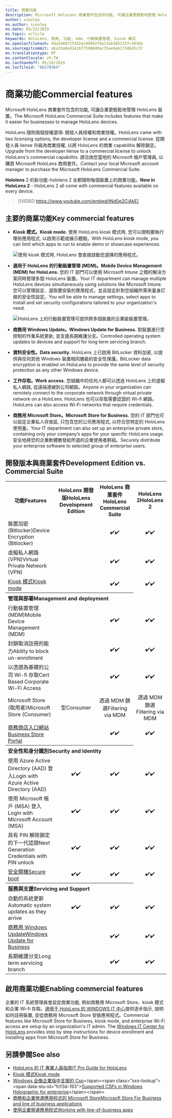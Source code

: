 ```yaml
---
title: 商業功能
description: Microsoft HoloLens 商業套件包含的功能, 可讓企業更輕鬆地管理 HoloLens 裝置。  HoloLens 2 預設是以商業功能 equipt。
author: scooley
ms.author: scooley
ms.date: 05/23/2019
ms.topic: article
keywords: HoloLens, 商用, 功能, mdm, 行動裝置管理, kiosk 模式
ms.openlocfilehash: 4da540072fd32ac99692f0a13eb5852337c493bb
ms.sourcegitcommit: aba33a8ad1416f7598048ac35ae9ab1734bd5c37
ms.translationtype: MT
ms.contentlocale: zh-TW
ms.lasthandoff: 05/28/2019
ms.locfileid: "66270364"
---
```

# <a name="commercial-features"></a><span data-ttu-id="fcf3d-105">商業功能</span><span class="sxs-lookup"><span data-stu-id="fcf3d-105">Commercial features</span></span>

<span data-ttu-id="fcf3d-106">Microsoft HoloLens 商業套件包含的功能, 可讓企業更輕鬆地管理 HoloLens 裝置。</span><span class="sxs-lookup"><span data-stu-id="fcf3d-106">The Microsoft HoloLens Commercial Suite includes features that make it easier for businesses to manage HoloLens devices.</span></span>

<span data-ttu-id="fcf3d-107">HoloLens 隨附兩個授權選項: 開發人員授權和商業授權。</span><span class="sxs-lookup"><span data-stu-id="fcf3d-107">HoloLens came with two licensing options, the developer license and a commercial license.</span></span>  <span data-ttu-id="fcf3d-108">從開發人員 liense 升級為商業授權, 以將 HoloLens 的商業 capabilitis 解除鎖定。</span><span class="sxs-lookup"><span data-stu-id="fcf3d-108">Upgrade from the developer liense to a commercial license to unlock HoloLens's commercial capabilitis.</span></span>  <span data-ttu-id="fcf3d-109">請洽詢您當地的 Microsoft 帳戶管理員, 以購買 Microsoft HoloLens 商用套件。</span><span class="sxs-lookup"><span data-stu-id="fcf3d-109">Contact your local Microsoft account manager to purchase the Microsoft HoloLens Commercial Suite.</span></span>

<span data-ttu-id="fcf3d-110">**Hololens** 2 的新功能-hololens 2 全都隨附每個裝置上的商業功能。</span><span class="sxs-lookup"><span data-stu-id="fcf3d-110">**New in HoloLens 2** - HoloLens 2 all come with commercial features available on every device.</span></span>

>[!VIDEO https://www.youtube.com/embed/tNd0e2CiAkE]

## <a name="key-commercial-features"></a><span data-ttu-id="fcf3d-111">主要的商業功能</span><span class="sxs-lookup"><span data-stu-id="fcf3d-111">Key commercial features</span></span>

* <span data-ttu-id="fcf3d-112">**Kiosk 模式。**</span><span class="sxs-lookup"><span data-stu-id="fcf3d-112">**Kiosk mode.**</span></span> <span data-ttu-id="fcf3d-113">使用 HoloLens kiosk 模式時, 您可以限制要執行哪些應用程式, 以啟用示範或展示體驗。</span><span class="sxs-lookup"><span data-stu-id="fcf3d-113">With HoloLens kiosk mode, you can limit which apps to run to enable demo or showcase experiences.</span></span>

  ![使用 kiosk 模式時, HoloLens 會直接啟動您選擇的應用程式。](images/201608-kioskmode-400px.png)

* <span data-ttu-id="fcf3d-115">**適用于 HoloLens 的行動裝置管理 (MDM)。**</span><span class="sxs-lookup"><span data-stu-id="fcf3d-115">**Mobile Device Management (MDM) for HoloLens.**</span></span> <span data-ttu-id="fcf3d-116">您的 IT 部門可以使用 Microsoft Intune 之類的解決方案同時管理多個 HoloLens 裝置。</span><span class="sxs-lookup"><span data-stu-id="fcf3d-116">Your IT department can manage multiple HoloLens devices simultaneously using solutions like Microsoft Intune.</span></span> <span data-ttu-id="fcf3d-117">您可以管理設定、選取要安裝的應用程式，並且設定針對您組織所需來量身訂做的安全性設定。</span><span class="sxs-lookup"><span data-stu-id="fcf3d-117">You will be able to manage settings, select apps to install and set security configurations tailored to your organization's need.</span></span>

  ![HoloLens 上的行動裝置管理可提供跨多個裝置的企業級裝置管理。](images/201608-enterprisemanagement-400px.png)
   
* <span data-ttu-id="fcf3d-119">**商務用 Windows Update。**</span><span class="sxs-lookup"><span data-stu-id="fcf3d-119">**Windows Update for Business.**</span></span> <span data-ttu-id="fcf3d-120">對裝置進行受控制的作業系統更新, 並支援長期維護分支。</span><span class="sxs-lookup"><span data-stu-id="fcf3d-120">Controlled operating system updates to devices and support for long term servicing branch.</span></span>
* <span data-ttu-id="fcf3d-121">**資料安全性。**</span><span class="sxs-lookup"><span data-stu-id="fcf3d-121">**Data security.**</span></span> <span data-ttu-id="fcf3d-122">HoloLens 上已啟用 BitLocker 資料加密, 以提供與任何其他 Windows 裝置相同層級的安全性保護。</span><span class="sxs-lookup"><span data-stu-id="fcf3d-122">BitLocker data encryption is enabled on HoloLens to provide the same level of security protection as any other Windows device.</span></span>
* <span data-ttu-id="fcf3d-123">**工作存取。**</span><span class="sxs-lookup"><span data-stu-id="fcf3d-123">**Work access.**</span></span> <span data-ttu-id="fcf3d-124">您組織中的任何人都可以透過 HoloLens 上的虛擬私人網路, 從遠端連線到公司網路。</span><span class="sxs-lookup"><span data-stu-id="fcf3d-124">Anyone in your organization can remotely connect to the corporate network through virtual private network on a HoloLens.</span></span> <span data-ttu-id="fcf3d-125">HoloLens 也可以存取需要認證的 Wi-fi 網路。</span><span class="sxs-lookup"><span data-stu-id="fcf3d-125">HoloLens can also access Wi-Fi networks that require credentials.</span></span>
* <span data-ttu-id="fcf3d-126">**商務用 Microsoft Store。**</span><span class="sxs-lookup"><span data-stu-id="fcf3d-126">**Microsoft Store for Business.**</span></span> <span data-ttu-id="fcf3d-127">您的 IT 部門也可以設定企業私人存放區, 只包含您的公司應用程式, 以符合您特定的 HoloLens 使用量。</span><span class="sxs-lookup"><span data-stu-id="fcf3d-127">Your IT department can also set up an enterprise private store, containing only your company’s apps for your specific HoloLens usage.</span></span> <span data-ttu-id="fcf3d-128">安全地將您的企業軟體散發給所選的企業使用者群組。</span><span class="sxs-lookup"><span data-stu-id="fcf3d-128">Securely distribute your enterprise software to selected group of enterprise users.</span></span>

## <a name="development-edition-vs-commercial-suite"></a><span data-ttu-id="fcf3d-129">開發版本與商業套件</span><span class="sxs-lookup"><span data-stu-id="fcf3d-129">Development Edition vs. Commercial Suite</span></span>

<table>
<tr>
<th><span data-ttu-id="fcf3d-130">功能</span><span class="sxs-lookup"><span data-stu-id="fcf3d-130">Features</span></span></th><th><span data-ttu-id="fcf3d-131">HoloLens 開發版</span><span class="sxs-lookup"><span data-stu-id="fcf3d-131">HoloLens Development Edition</span></span></th><th><span data-ttu-id="fcf3d-132">HoloLens 商業套件</span><span class="sxs-lookup"><span data-stu-id="fcf3d-132">HoloLens Commercial Suite</span></span></th><th><span data-ttu-id="fcf3d-133">HoloLens 2</span><span class="sxs-lookup"><span data-stu-id="fcf3d-133">HoloLens 2</span></span></th>
</tr><tr>
<td><span data-ttu-id="fcf3d-134">裝置加密 (Bitlocker)</span><span class="sxs-lookup"><span data-stu-id="fcf3d-134">Device Encryption (Bitlocker)</span></span></td><td></td><td style="text-align: center;"><span data-ttu-id="fcf3d-135">✔️</span><span class="sxs-lookup"><span data-stu-id="fcf3d-135">✔️</span></span></td><td style="text-align: center;"><span data-ttu-id="fcf3d-136">✔️</span><span class="sxs-lookup"><span data-stu-id="fcf3d-136">✔️</span></span></td>
</tr><tr>
<td><span data-ttu-id="fcf3d-137">虛擬私人網路 (VPN)</span><span class="sxs-lookup"><span data-stu-id="fcf3d-137">Virtual Private Network (VPN)</span></span></td><td></td><td style="text-align: center;"><span data-ttu-id="fcf3d-138">✔️</span><span class="sxs-lookup"><span data-stu-id="fcf3d-138">✔️</span></span></td><td style="text-align: center;"><span data-ttu-id="fcf3d-139">✔️</span><span class="sxs-lookup"><span data-stu-id="fcf3d-139">✔️</span></span></td>
</tr><tr>
<td><span data-ttu-id="fcf3d-140"><a href="using-the-windows-device-portal.md#kiosk-mode">Kiosk 模式</a></span><span class="sxs-lookup"><span data-stu-id="fcf3d-140"><a href="using-the-windows-device-portal.md#kiosk-mode">Kiosk mode</a></span></span></td><td></td><td style="text-align: center;"><span data-ttu-id="fcf3d-141">✔️</span><span class="sxs-lookup"><span data-stu-id="fcf3d-141">✔️</span></span></td><td style="text-align: center;"><span data-ttu-id="fcf3d-142">✔️</span><span class="sxs-lookup"><span data-stu-id="fcf3d-142">✔️</span></span></td>
</tr><tr>
<th colspan="3" style="text-align: left;"> <span data-ttu-id="fcf3d-143">管理與部署</span><span class="sxs-lookup"><span data-stu-id="fcf3d-143">Management and deployment</span></span></th>
</tr><tr>
<td><span data-ttu-id="fcf3d-144">行動裝置管理 (MDM)</span><span class="sxs-lookup"><span data-stu-id="fcf3d-144">Mobile Device Management (MDM)</span></span></td><td style="text-align: center;"></td><td style="text-align: center;"><span data-ttu-id="fcf3d-145">✔️</span><span class="sxs-lookup"><span data-stu-id="fcf3d-145">✔️</span></span></td><td style="text-align: center;"><span data-ttu-id="fcf3d-146">✔️</span><span class="sxs-lookup"><span data-stu-id="fcf3d-146">✔️</span></span></td>
</tr><tr>
<td><span data-ttu-id="fcf3d-147">封鎖取消註冊的能力</span><span class="sxs-lookup"><span data-stu-id="fcf3d-147">Ability to block un-enrollment</span></span></td><td></td><td style="text-align: center;"><span data-ttu-id="fcf3d-148">✔️</span><span class="sxs-lookup"><span data-stu-id="fcf3d-148">✔️</span></span></td><td style="text-align: center;"><span data-ttu-id="fcf3d-149">✔️</span><span class="sxs-lookup"><span data-stu-id="fcf3d-149">✔️</span></span></td>
</tr><tr>
<td><span data-ttu-id="fcf3d-150">以憑證為基礎的公司 Wi-fi 存取</span><span class="sxs-lookup"><span data-stu-id="fcf3d-150">Cert Based Corporate Wi-Fi Access</span></span></td><td></td><td style="text-align: center;"><span data-ttu-id="fcf3d-151">✔️</span><span class="sxs-lookup"><span data-stu-id="fcf3d-151">✔️</span></span></td><td style="text-align: center;"><span data-ttu-id="fcf3d-152">✔️</span><span class="sxs-lookup"><span data-stu-id="fcf3d-152">✔️</span></span></td>
</tr><tr>
<td><span data-ttu-id="fcf3d-153">Microsoft Store (取用者)</span><span class="sxs-lookup"><span data-stu-id="fcf3d-153">Microsoft Store (Consumer)</span></span></td><td style="text-align: center;"><span data-ttu-id="fcf3d-154">型</span><span class="sxs-lookup"><span data-stu-id="fcf3d-154">Consumer</span></span></td><td style="text-align: center;"><span data-ttu-id="fcf3d-155">透過 MDM 篩選</span><span class="sxs-lookup"><span data-stu-id="fcf3d-155">Filtering via MDM</span></span></td><td style="text-align: center;"><span data-ttu-id="fcf3d-156">透過 MDM 篩選</span><span class="sxs-lookup"><span data-stu-id="fcf3d-156">Filtering via MDM</span></span></td>
</tr><tr>
<td><span data-ttu-id="fcf3d-157"><a href="https://technet.microsoft.com/itpro/windows/manage/working-with-line-of-business-apps">商務商店入口網站</a></span><span class="sxs-lookup"><span data-stu-id="fcf3d-157"><a href="https://technet.microsoft.com/itpro/windows/manage/working-with-line-of-business-apps">Business Store Portal</a></span></span></td><td></td><td style="text-align: center;"><span data-ttu-id="fcf3d-158">✔️</span><span class="sxs-lookup"><span data-stu-id="fcf3d-158">✔️</span></span></td><td style="text-align: center;"><span data-ttu-id="fcf3d-159">✔️</span><span class="sxs-lookup"><span data-stu-id="fcf3d-159">✔️</span></span></td>
</tr><tr>
<th colspan="3" style="text-align: left;"> <span data-ttu-id="fcf3d-160">安全性和身分識別</span><span class="sxs-lookup"><span data-stu-id="fcf3d-160">Security and Identity</span></span></th>
</tr><tr>
<td><span data-ttu-id="fcf3d-161">使用 Azure Active Directory (AAD) 登入</span><span class="sxs-lookup"><span data-stu-id="fcf3d-161">Login with Azure Active Directory (AAD)</span></span></td><td style="text-align: center;"><span data-ttu-id="fcf3d-162">✔️</span><span class="sxs-lookup"><span data-stu-id="fcf3d-162">✔️</span></span></td><td style="text-align: center;"><span data-ttu-id="fcf3d-163">✔️</span><span class="sxs-lookup"><span data-stu-id="fcf3d-163">✔️</span></span></td><td style="text-align: center;"><span data-ttu-id="fcf3d-164">✔️</span><span class="sxs-lookup"><span data-stu-id="fcf3d-164">✔️</span></span></td>
</tr><tr>
<td><span data-ttu-id="fcf3d-165">使用 Microsoft 帳戶 (MSA) 登入</span><span class="sxs-lookup"><span data-stu-id="fcf3d-165">Login with Microsoft Account (MSA)</span></span></td><td style="text-align: center;"><span data-ttu-id="fcf3d-166">✔️</span><span class="sxs-lookup"><span data-stu-id="fcf3d-166">✔️</span></span></td><td style="text-align: center;"><span data-ttu-id="fcf3d-167">✔️</span><span class="sxs-lookup"><span data-stu-id="fcf3d-167">✔️</span></span></td><td style="text-align: center;"><span data-ttu-id="fcf3d-168">✔️</span><span class="sxs-lookup"><span data-stu-id="fcf3d-168">✔️</span></span></td>
</tr><tr>
<td><span data-ttu-id="fcf3d-169">具有 PIN 解除鎖定的下一代認證</span><span class="sxs-lookup"><span data-stu-id="fcf3d-169">Next Generation Credentials with PIN unlock</span></span></td><td style="text-align: center;"><span data-ttu-id="fcf3d-170">✔️</span><span class="sxs-lookup"><span data-stu-id="fcf3d-170">✔️</span></span></td><td style="text-align: center;"><span data-ttu-id="fcf3d-171">✔️</span><span class="sxs-lookup"><span data-stu-id="fcf3d-171">✔️</span></span></td><td style="text-align: center;"><span data-ttu-id="fcf3d-172">✔️</span><span class="sxs-lookup"><span data-stu-id="fcf3d-172">✔️</span></span></td>
</tr><tr>
<td><span data-ttu-id="fcf3d-173"><a href="https://msdn.microsoft.com/windows/hardware/commercialize/manufacture/desktop/secure-boot-overview">安全開機</a></span><span class="sxs-lookup"><span data-stu-id="fcf3d-173"><a href="https://msdn.microsoft.com/windows/hardware/commercialize/manufacture/desktop/secure-boot-overview">Secure boot</a></span></span></td><td style="text-align: center;"><span data-ttu-id="fcf3d-174">✔️</span><span class="sxs-lookup"><span data-stu-id="fcf3d-174">✔️</span></span></td><td style="text-align: center;"><span data-ttu-id="fcf3d-175">✔️</span><span class="sxs-lookup"><span data-stu-id="fcf3d-175">✔️</span></span></td><td style="text-align: center;"><span data-ttu-id="fcf3d-176">✔️</span><span class="sxs-lookup"><span data-stu-id="fcf3d-176">✔️</span></span></td>
</tr><tr>
<th colspan="3" style="text-align: left;"> <span data-ttu-id="fcf3d-177">服務與支援</span><span class="sxs-lookup"><span data-stu-id="fcf3d-177">Servicing and Support</span></span></th>
</tr><tr>
<td><span data-ttu-id="fcf3d-178">自動的系統更新</span><span class="sxs-lookup"><span data-stu-id="fcf3d-178">Automatic system updates as they arrive</span></span></td><td style="text-align: center;"><span data-ttu-id="fcf3d-179">✔️</span><span class="sxs-lookup"><span data-stu-id="fcf3d-179">✔️</span></span></td><td style="text-align: center;"><span data-ttu-id="fcf3d-180">✔️</span><span class="sxs-lookup"><span data-stu-id="fcf3d-180">✔️</span></span></td><td style="text-align: center;"><span data-ttu-id="fcf3d-181">✔️</span><span class="sxs-lookup"><span data-stu-id="fcf3d-181">✔️</span></span></td>
</tr><tr>
<td><span data-ttu-id="fcf3d-182"><a href="https://technet.microsoft.com/itpro/windows/plan/windows-update-for-business">商務用 Windows Update</a></span><span class="sxs-lookup"><span data-stu-id="fcf3d-182"><a href="https://technet.microsoft.com/itpro/windows/plan/windows-update-for-business">Windows Update for Business</a></span></span></td><td></td><td style="text-align: center;"><span data-ttu-id="fcf3d-183">✔️</span><span class="sxs-lookup"><span data-stu-id="fcf3d-183">✔️</span></span></td><td style="text-align: center;"><span data-ttu-id="fcf3d-184">✔️</span><span class="sxs-lookup"><span data-stu-id="fcf3d-184">✔️</span></span></td>
</tr><tr>
<td><span data-ttu-id="fcf3d-185">長期維護分支</span><span class="sxs-lookup"><span data-stu-id="fcf3d-185">Long term servicing branch</span></span></td><td></td><td style="text-align: center;"><span data-ttu-id="fcf3d-186">✔️</span><span class="sxs-lookup"><span data-stu-id="fcf3d-186">✔️</span></span></td><td style="text-align: center;"><span data-ttu-id="fcf3d-187">✔️</span><span class="sxs-lookup"><span data-stu-id="fcf3d-187">✔️</span></span></td>
</tr>
</table>



## <a name="enabling-commercial-features"></a><span data-ttu-id="fcf3d-188">啟用商業功能</span><span class="sxs-lookup"><span data-stu-id="fcf3d-188">Enabling commercial features</span></span>

<span data-ttu-id="fcf3d-189">企業的 IT 系統管理員會設定商業功能, 例如商務用 Microsoft Store、kiosk 模式和企業 Wi-fi 存取。[適用于 HoloLens 的 WINDOWS IT 中心](https://docs.microsoft.com/hololens)提供逐步指示, 說明如何註冊裝置, 並從商務用 Microsoft Store 安裝應用程式。</span><span class="sxs-lookup"><span data-stu-id="fcf3d-189">Commercial features like Microsoft Store for Business, kiosk mode, and enterprise Wi-Fi access are setup by an organization's IT admin. The [Windows IT Center for HoloLens](https://docs.microsoft.com/hololens) provides step by step instructions for device enrollment and installing apps from Microsoft Store for Business.</span></span>

## <a name="see-also"></a><span data-ttu-id="fcf3d-190">另請參閱</span><span class="sxs-lookup"><span data-stu-id="fcf3d-190">See also</span></span>
* [<span data-ttu-id="fcf3d-191">HoloLens 的 IT 專業人員指南</span><span class="sxs-lookup"><span data-stu-id="fcf3d-191">IT Pro Guide for HoloLens</span></span>](https://technet.microsoft.com/itpro/hololens/index)
* [<span data-ttu-id="fcf3d-192">Kiosk 模式</span><span class="sxs-lookup"><span data-stu-id="fcf3d-192">Kiosk mode</span></span>](using-the-windows-device-portal.md#kiosk-mode)
* <span data-ttu-id="fcf3d-193">[Windows 全像企業版中支援的 Csp](https://msdn.microsoft.com/library/windows/hardware/dn920025(v=vs.85).aspx#HoloLens)</span><span class="sxs-lookup"><span data-stu-id="fcf3d-193">[Supported CSPs in Windows Holographic for enterprise](https://msdn.microsoft.com/library/windows/hardware/dn920025(v=vs.85).aspx#HoloLens)</span></span>
* [<span data-ttu-id="fcf3d-194">商務和企業營運應用程式的 Microsoft Store</span><span class="sxs-lookup"><span data-stu-id="fcf3d-194">Microsoft Store For Business and line of business applications</span></span>](https://blogs.technet.microsoft.com/sbucci/2016/04/13/windows-store-for-business-and-line-of-business-applications/)
* [<span data-ttu-id="fcf3d-195">使用企業營運應用程式</span><span class="sxs-lookup"><span data-stu-id="fcf3d-195">Working with line-of-business apps</span></span>](https://technet.microsoft.com/itpro/windows/manage/working-with-line-of-business-apps)
